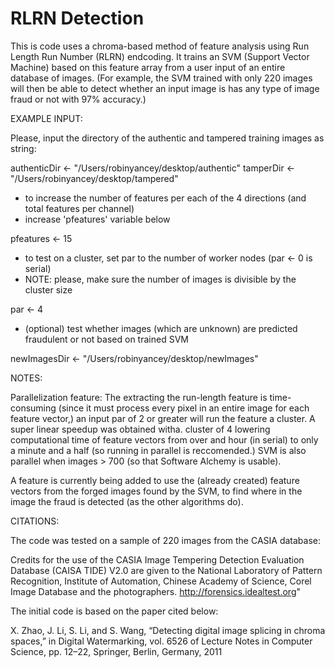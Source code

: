 # RLRN Detection
This is code uses a chroma-based method of feature analysis using Run Length Run Number (RLRN) endcoding.
It trains an SVM (Support Vector Machine) based on this feature array from a user input 
of an entire database of images. (For example, the SVM trained with only 220 images will then be able to detect whether an input image is has any type of image fraud or not with 97% accuracy.)

EXAMPLE INPUT:

Please, input the directory of the authentic and tampered training images as string:

authenticDir <- "/Users/robinyancey/desktop/authentic"
tamperDir <- "/Users/robinyancey/desktop/tampered"

- to increase the number of features per each of the 4 directions (and total features per channel)
- increase 'pfeatures' variable below 

pfeatures <- 15

- to test on a cluster, set par to the number of worker nodes (par <- 0 is serial)
- NOTE: please, make sure the number of images is divisible by the cluster size

par <- 4

- (optional) test whether images (which are unknown) are predicted fraudulent or not based on trained SVM

newImagesDir <- "/Users/robinyancey/desktop/newImages"

NOTES:

Parallelization feature: 
The extracting the run-length feature is time-consuming (since it must process every pixel in an entire image for 
each feature vector,) an input par of 2 or greater will run the feature a cluster. A super linear speedup was obtained witha. cluster of 4 lowering computational time of feature vectors from over and hour (in serial) to only a minute and a half 
(so running in parallel is reccomended.) SVM is also parallel when images > 700 (so that Software Alchemy is usable).

A feature is currently being added to use the (already created) feature vectors from the forged images found by the SVM, to
find where in the image the fraud is detected (as the other algorithms do). 



CITATIONS:

The code was tested on a sample of 220 images from the CASIA database:

Credits for the use of the CASIA Image Tempering Detection Evaluation Database (CAISA TIDE) V2.0 are given to the National Laboratory of Pattern Recognition, Institute of Automation, Chinese Academy of Science, Corel Image Database and the photographers. http://forensics.idealtest.org"

The initial code is based on the paper cited below:

X. Zhao, J. Li, S. Li, and S. Wang, “Detecting digital image splicing in chroma spaces,” in Digital Watermarking, vol. 6526 of Lecture Notes in Computer Science, pp. 12–22, Springer, Berlin, Germany, 2011
